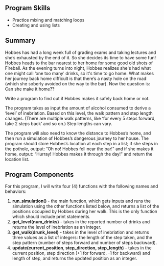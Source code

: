 ## Program Skills

* Practice mixing and matching loops
* Creating and using lists

## Summary

Hobbes has had a long week full of grading exams and taking lectures and she’s exhausted by the end of it. So she decides its time to have some fun! Hobbes heads to the bar nearest to her home for some good old shots of Fireball. As the evening turns into night, Hobbes realizes she's had what one might call ‘one too many’ drinks, so it's time to go home. What makes her journey back home difficult is that there’s a nasty hole on the road (which she soberly avoided on the way to the bar). Now the question is: Can she make it home??

Write a program to find out if Hobbes makes it safely back home or not.

The program takes as input the amount of alcohol consumed to derive a ‘level’ of inebriation. Based on this level, the walk pattern and step length changes. (There are multiple walk patterns, like ‘for every 5 steps forward, take 2 steps back’ and so on.) Step lengths can vary.

The program will also need to know the distance to Hobbes’s home, and then run a simulation of Hobbes’s dangerous journey to her house. The program should store Hobbes’s location at each step in a list; if she steps in the pothole, output: “Oh no! Hobbes fell near the bar!” and if she makes it home, output: “Hurray! Hobbes makes it through the day!” and return the location list.

## Program Components

For this program, I will write four (4) functions with the following names and behaviors:

1. **run_simulation()** - the main function, which gets inputs and runs the simulation using the other functions listed below, and returns a list of the positions occupied by Hobbes during her walk. This is the only function which should include print statements.
2. **get_level(num_drinks)** - takes in the reported number of drinks and returns the level of inebriation as an integer.
3. **get_walk(drunk_level)** - takes in the level of inebriation and returns three values as a list of integers: the length of the step taken, and the step pattern (number of steps forward and number of steps backward).
4. **update(current_position, step_direction, step_length)** - takes in the current position, step direction (+1 for forward, -1 for backward) and length of step, and returns the updated position as an integer.


